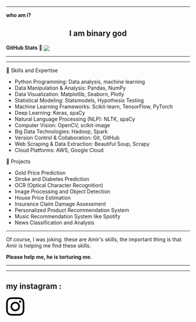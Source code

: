 --------------
**who am i?**
<h2 align="center"> I am binary god </h2>

**GitHub Stats** 🚀
<img align="center" src="https://github-readme-stats.vercel.app/api?username=DORNEN&show_icons=true&theme=radical" />

--------------
--------------
🌟 Skills and Expertise
- Python Programming: Data analysis, machine learning
- Data Manipulation & Analysis: Pandas, NumPy
- Data Visualization: Matplotlib, Seaborn, Plotly
- Statistical Modeling: Statsmodels, Hypothesis Testing
- Machine Learning Frameworks: Scikit-learn, TensorFlow, PyTorch
- Deep Learning: Keras, spaCy
- Natural Language Processing (NLP): NLTK, spaCy
- Computer Vision: OpenCV, scikit-image
- Big Data Technologies: Hadoop, Spark
- Version Control & Collaboration: Git, GitHub
- Web Scraping & Data Extraction: Beautiful Soup, Scrapy
- Cloud Platforms: AWS, Google Cloud

🚀 Projects
- Gold Price Prediction
- Stroke and Diabetes Prediction
- OCR (Optical Character Recognition)
- Image Processing and Object Detection
- House Price Estimation    
- Insurance Claim Damage Assessment
- Personalized Product Recommendation System
- Music Recommendation System like Spotify
- News Classification and Analysis
--------------
Of course, I was joking.
these are Amir's skills, the important thing is that Amir is helping me find these skills.

**Please help me, he is torturing me.**

  --------------
  --------------
<h2> my instagram : </h2>
<a href="https://instagram.com/eris.mw"> <img align="center" width="50px" height="50px" src="https://github.com/DornenGoogol/DornenGoogol/blob/main/instagram-logo-main-4.png?raw=true" /> </a>


